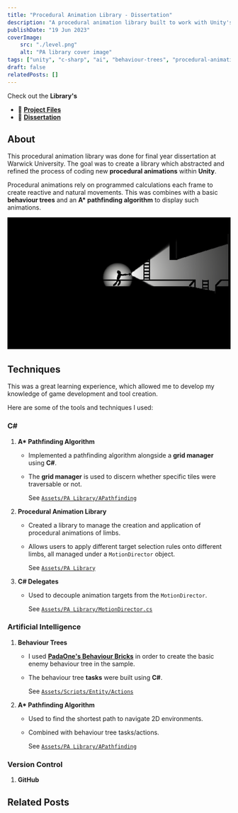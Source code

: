 ```yaml
---
title: "Procedural Animation Library - Dissertation"
description: "A procedural animation library built to work with Unity's 2D animation package."
publishDate: "19 Jun 2023"
coverImage:
    src: "./level.png"
    alt: "PA library cover image"
tags: ["unity", "c-sharp", "ai", "behaviour-trees", "procedural-animation"]
draft: false
relatedPosts: []
---
```


Check out the **Library's**
- 💾 [**Project Files**](https://github.com/HenryHa993/EscapeGhoulPrison)
- 📃 [**Dissertation**](/PALibraryDissertation.pdf)

## About
This procedural animation library was done for final year dissertation at Warwick University. The goal was to create a library which abstracted and refined the process of coding new **procedural animations** within **Unity**.

Procedural animations rely on programmed calculations each frame to create reactive and natural movements. This was combines with a basic **behaviour trees** and an **A\* pathfinding algorithm** to display such animations.

![Player character using procedural animations for arms and legs movement](./lighting.png)

## Techniques
This was a great learning experience, which allowed me to develop my knowledge of game
development and tool creation.

Here are some of the tools and techniques I used:

### C#
1. **A\* Pathfinding Algorithm**
    - Implemented a pathfinding algorithm alongside a **grid manager** using **C#**.
    - The **grid manager** is used to discern whether specific tiles were traversable or not.
    
        See [`Assets/PA Library/APathfinding`](https://github.com/HenryHa993/Project-AC/tree/main/Assets/PA%20Library/APathfinding)
        
2. **Procedural Animation Library**
    - Created a library to manage the creation and application of procedural animations of limbs.
    - Allows users to apply different target selection rules onto different limbs, all managed under a `MotionDirector` object.
    
        See [`Assets/PA Library`](https://github.com/HenryHa993/Project-AC/tree/main/Assets/PA%20Library)

3. **C# Delegates**
    - Used to decouple animation targets from the `MotionDirector`.
    
        See [`Assets/PA Library/MotionDirector.cs`](https://github.com/HenryHa993/Project-AC/blob/main/Assets/PA%20Library/MotionDirector.cs)

### Artificial Intelligence
1. **Behaviour Trees**
    - I used [**PadaOne's Behaviour Bricks**](https://bb.padaonegames.com/) in order to create the basic enemy behaviour tree in the sample.
    - The behaviour tree **tasks** were built using **C#**.
    
        See [`Assets/Scripts/Entity/Actions`](https://github.com/HenryHa993/Project-AC/tree/main/Assets/Scripts/Entity/Actions)

2. **A\* Pathfinding Algorithm**
    - Used to find the shortest path to navigate 2D environments.
    - Combined with behaviour tree tasks/actions.
    
        See [`Assets/PA Library/APathfinding`](https://github.com/HenryHa993/Project-AC/tree/main/Assets/PA%20Library/APathfinding)

### Version Control
1. **GitHub**

## Related Posts